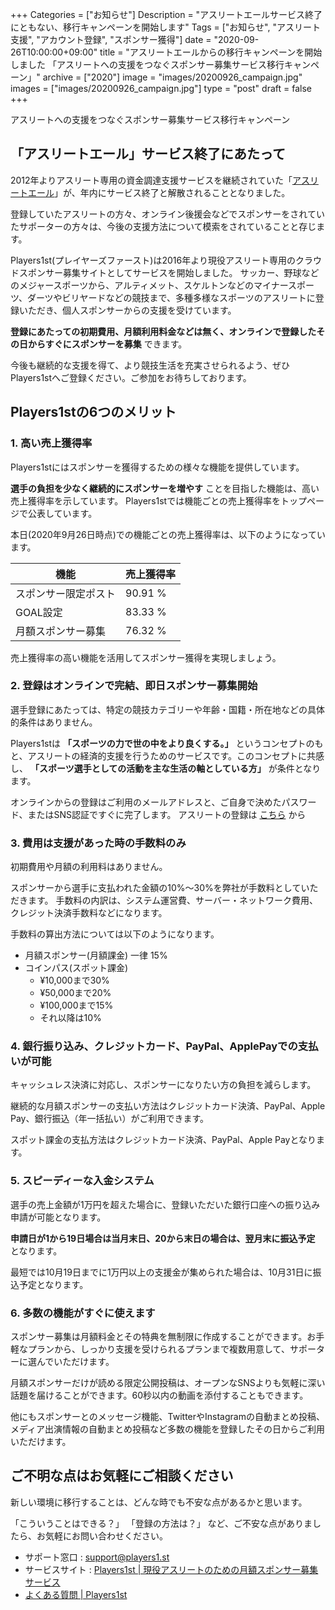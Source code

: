 +++
Categories = ["お知らせ"]
Description = "アスリートエールサービス終了にともない、移行キャンペーンを開始します"
Tags = ["お知らせ", "アスリート支援", "アカウント登録", "スポンサー獲得"]
date = "2020-09-26T10:00:00+09:00"
title = "アスリートエールからの移行キャンペーンを開始しました 「アスリートへの支援をつなぐスポンサー募集サービス移行キャンペーン」"
archive = ["2020"]
image = "images/20200926_campaign.jpg"
images = ["images/20200926_campaign.jpg"]
type = "post"
draft = false
+++

アスリートへの支援をつなぐスポンサー募集サービス移行キャンペーン

## 「アスリートエール」サービス終了にあたって

2012年よりアスリート専用の資金調達支援サービスを継続されていた「[アスリートエール]( http://www.athleteyell.jp/ )」が、年内にサービス終了と解散されることとなりました。

登録していたアスリートの方々、オンライン後援会などでスポンサーをされていたサポーターの方々は、今後の支援方法について模索をされていることと存じます。

Players1st(プレイヤーズファースト)は2016年より現役アスリート専用のクラウドスポンサー募集サイトとしてサービスを開始しました。
サッカー、野球などのメジャースポーツから、アルティメット、スケルトンなどのマイナースポーツ、ダーツやビリヤードなどの競技まで、多種多様なスポーツのアスリートに登録いただき、個人スポンサーからの支援を受けています。

**登録にあたっての初期費用、月額利用料金などは無く、オンラインで登録したその日からすぐにスポンサーを募集** できます。

今後も継続的な支援を得て、より競技生活を充実させられるよう、ぜひPlayers1stへご登録ください。ご参加をお待ちしております。

## Players1stの6つのメリット

### 1. 高い売上獲得率

Players1stにはスポンサーを獲得するための様々な機能を提供しています。

**選手の負担を少なく継続的にスポンサーを増やす** ことを目指した機能は、高い売上獲得率を示しています。
Players1stでは機能ごとの売上獲得率をトップページで公表しています。

本日(2020年9月26日時点)での機能ごとの売上獲得率は、以下のようになっています。

機能|売上獲得率
------------ | -------------
スポンサー限定ポスト|90.91 %
GOAL設定 | 83.33 %
月額スポンサー募集 | 76.32 %

売上獲得率の高い機能を活用してスポンサー獲得を実現しましょう。

### 2. 登録はオンラインで完結、即日スポンサー募集開始

選手登録にあたっては、特定の競技カテゴリーや年齢・国籍・所在地などの具体的条件はありません。

Players1stは **「スポーツの力で世の中をより良くする。」** というコンセプトのもと、アスリートの経済的支援を行うためのサービスです。このコンセプトに共感し、 **「スポーツ選手としての活動を主な生活の軸としている方」** が条件となります。

オンラインからの登録はご利用のメールアドレスと、ご自身で決めたパスワード、またはSNS認証ですぐに完了します。
アスリートの登録は [こちら](https://players1.st/users/sign_up_confirm?token=U9uHncad) から

### 3. 費用は支援があった時の手数料のみ

初期費用や月額の利用料はありません。

スポンサーから選手に支払われた金額の10%〜30%を弊社が手数料としていただきます。
手数料の内訳は、システム運営費、サーバー・ネットワーク費用、クレジット決済手数料などになります。

手数料の算出方法については以下のようになります。
*  月額スポンサー(月額課金) 一律 15%
* コインパス(スポット課金)
    * ¥10,000まで30%
    * ¥50,000まで20%
    * ¥100,000まで15%
    * それ以降は10%

### 4. 銀行振り込み、クレジットカード、PayPal、ApplePayでの支払いが可能

キャッシュレス決済に対応し、スポンサーになりたい方の負担を減らします。

継続的な月額スポンサーの支払い方法はクレジットカード決済、PayPal、Apple Pay、銀行振込（年一括払い）がご利用できます。

スポット課金の支払方法はクレジットカード決済、PayPal、Apple Payとなります。

### 5. スピーディーな入金システム

選手の売上金額が1万円を超えた場合に、登録いただいた銀行口座への振り込み申請が可能となります。

**申請日が1から19日場合は当月末日、20から末日の場合は、翌月末に振込予定** となります。

最短では10月19日までに1万円以上の支援金が集められた場合は、10月31日に振込予定となります。

### 6. 多数の機能がすぐに使えます

スポンサー募集は月額料金とその特典を無制限に作成することができます。お手軽なプランから、しっかり支援を受けられるプランまで複数用意して、サポーターに選んでいただけます。

月額スポンサーだけが読める限定公開投稿は、オープンなSNSよりも気軽に深い話題を届けることができます。60秒以内の動画を添付することもできます。

他にもスポンサーとのメッセージ機能、TwitterやInstagramの自動まとめ投稿、メディア出演情報の自動まとめ投稿など多数の機能を登録したその日からご利用いただけます。

## ご不明な点はお気軽にご相談ください

新しい環境に移行することは、どんな時でも不安な点があるかと思います。

「こういうことはできる？」
「登録の方法は？」
など、ご不安な点がありましたら、お気軽にお問い合わせください。

- サポート窓口 : [ support@players1.st](mailto:support@players1.st)
- サービスサイト : [Players1st | 現役アスリートのための月額スポンサー募集サービス](https://players1.st/ )
- [よくある質問 | Players1st]( https://tayori.com/faq/bc6447112a09320fcfa0b17f4975bd547ae2a0c0 )

